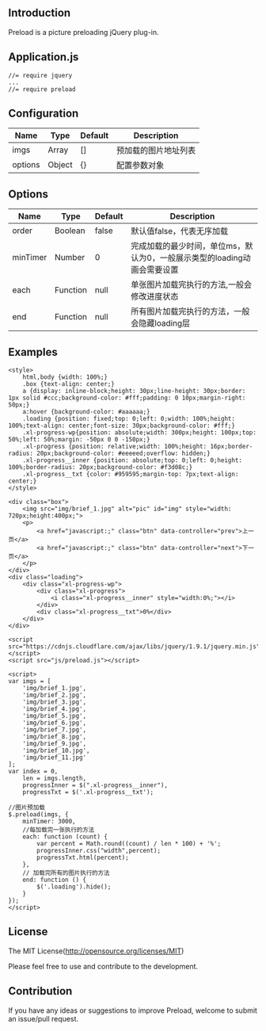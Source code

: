 ## Introduction

Preload is a picture preloading jQuery plug-in.

## Application.js

```
//= require jquery
...
//= require preload
```
## Configuration

| Name      | Type    | Default   | Description |
| --------  | ------  | --------- | ------------ |
| imgs      | Array   |   []      | 预加载的图片地址列表 |
| options   | Object  |   {}      | 配置参数对象 |

## Options

| Name      | Type    |  Default  | Description |
| --------  | ------  | --------- | ------------ |
| order     | Boolean  |   false   | 默认值false，代表无序加载 |
| minTimer     | Number  |   0   | 完成加载的最少时间，单位ms，默认为0，一般展示类型的loading动画会需要设置|
| each      | Function |   null    | 单张图片加载完执行的方法,一般会修改进度状态 |
| end     	| Function |   null    | 所有图片加载完执行的方法，一般会隐藏loading层 |

## Examples

```
<style>
    html,body {width: 100%;}
    .box {text-align: center;}
    a {display: inline-block;height: 30px;line-height: 30px;border: 1px solid #ccc;background-color: #fff;padding: 0 10px;margin-right: 50px;}
    a:hover {background-color: #aaaaaa;}
    .loading {position: fixed;top: 0;left: 0;width: 100%;height: 100%;text-align: center;font-size: 30px;background-color: #fff;}
    .xl-progress-wp{position: absolute;width: 300px;height: 100px;top: 50%;left: 50%;margin: -50px 0 0 -150px;}
    .xl-progress {position: relative;width: 100%;height: 16px;border-radius: 20px;background-color: #eeeeed;overflow: hidden;}
    .xl-progress__inner {position: absolute;top: 0;left: 0;height: 100%;border-radius: 20px;background-color: #f3d08c;}
    .xl-progress__txt {color: #959595;margin-top: 7px;text-align: center;}
</style>

<div class="box">
    <img src="img/brief_1.jpg" alt="pic" id="img" style="width: 720px;height:400px;">
    <p>
        <a href="javascript:;" class="btn" data-controller="prev">上一页</a>
        <a href="javascript:;" class="btn" data-controller="next">下一页</a>
    </p>
</div>
<div class="loading">
    <div class="xl-progress-wp">
        <div class="xl-progress">
            <i class="xl-progress__inner" style="width:0%;"></i>
        </div>
        <div class="xl-progress__txt">0%</div>
    </div>
</div>

<script src="https://cdnjs.cloudflare.com/ajax/libs/jquery/1.9.1/jquery.min.js"></script>
<script src="js/preload.js"></script>

<script>
var imgs = [
    'img/brief_1.jpg',
    'img/brief_2.jpg',
    'img/brief_3.jpg',
    'img/brief_4.jpg',
    'img/brief_5.jpg',
    'img/brief_6.jpg',
    'img/brief_7.jpg',
    'img/brief_8.jpg',
    'img/brief_9.jpg',
    'img/brief_10.jpg',
    'img/brief_11.jpg'
];
var index = 0,
    len = imgs.length,
    progressInner = $(".xl-progress__inner"),
    progressTxt = $('.xl-progress__txt');

//图片预加载
$.preload(imgs, {
    minTimer: 3000,
    //每加载完一张执行的方法
    each: function (count) {
        var percent = Math.round((count) / len * 100) + '%';
        progressInner.css("width",percent);
        progressTxt.html(percent);
    },
    // 加载完所有的图片执行的方法
    end: function () {
        $('.loading').hide();
    }
});
</script>
```

## License

The MIT License(http://opensource.org/licenses/MIT)

Please feel free to use and contribute to the development.

## Contribution

If you have any ideas or suggestions to improve Preload, welcome to submit an issue/pull request.
